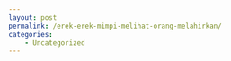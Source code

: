 ```yaml
---
layout: post
permalink: /erek-erek-mimpi-melihat-orang-melahirkan/
categories:
    - Uncategorized
---
```


